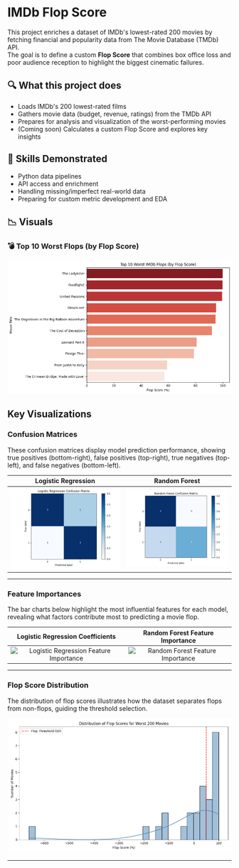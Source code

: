 # IMDb Flop Score

This project enriches a dataset of IMDb's lowest-rated 200 movies by fetching financial and popularity data from The Movie Database (TMDb) API.  
The goal is to define a custom **Flop Score** that combines box office loss and poor audience reception to highlight the biggest cinematic failures.

## 🔍 What this project does

- Loads IMDb's 200 lowest-rated films
- Gathers movie data (budget, revenue, ratings) from the TMDb API
- Prepares for analysis and visualization of the worst-performing movies
- (Coming soon) Calculates a custom Flop Score and explores key insights


## 🧠 Skills Demonstrated

- Python data pipelines
- API access and enrichment
- Handling missing/imperfect real-world data
- Preparing for custom metric development and EDA

## 📉 Visuals

### 💣 Top 10 Worst Flops (by Flop Score)

![Top 10 Flops](visuals/top_10_flops_chart.png)


## Key Visualizations

### Confusion Matrices

These confusion matrices display model prediction performance, showing true positives (bottom-right), false positives (top-right), true negatives (top-left), and false negatives (bottom-left).

<div align="center">

| Logistic Regression | Random Forest |
|:-------------------:|:-------------:|
| ![Logistic Regression Confusion Matrix](visuals/logistic_regression_confusion_matrix.png) | ![Random Forest Confusion Matrix](visuals/random_forest_confusion_matrix.png) |

</div>

---

### Feature Importances

The bar charts below highlight the most influential features for each model, revealing what factors contribute most to predicting a movie flop.

<div align="center">

| Logistic Regression Coefficients | Random Forest Feature Importance |
|:-------------------------------:|:-------------------------------:|
| ![Logistic Regression Feature Importance](visuals/logistic_regression_feature_importance.png) | ![Random Forest Feature Importance](visuals/random_forest_feature_importance.png) |

</div>

---

### Flop Score Distribution

The distribution of flop scores illustrates how the dataset separates flops from non-flops, guiding the threshold selection.

![Flop Score Distribution](visuals/flop_score_distribution.png)

---

